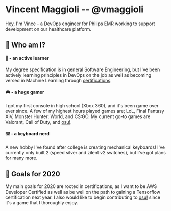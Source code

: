 # Vincent Maggioli -- @vmaggioli
Hey, I'm Vince - a DevOps engineer for Philips EMR working to support development on our healthcare platform.

## 🤵 Who am I?
#### 🧠 - an active learner
My degree specification is in general Software Engineering, but I've been actively learning principles in DevOps on the job as well as becoming versed in Machine Learning through [certifications](https://www.linkedin.com/in/vincent-maggioli/).

#### 🎮 - a huge gamer
I got my first console in high school (Xbox 360), and it's been game over ever since. A few of my highest hours played games are; LoL, Final Fantasy XIV, Monster Hunter: World, and CS:GO. My current go-to games are Valorant, Call of Duty, and [osu!](https://github.com/ppy/osu).

#### ⌨️ - a keyboard nerd
A new hobby I've found after college is creating mechanical keyboards! I've currently only built 2 (speed silver and zilent v2 switches), but I've got plans for many more.

## 🌟 Goals for 2020
My main goals for 2020 are rooted in certifications, as I want to be AWS Developer Certified as well as be well on the path to gaining a Tensorflow certification next year. I also would like to begin contributing to [osu!](https://github.com/ppy/osu) since it's a game that I thoroughly enjoy.
